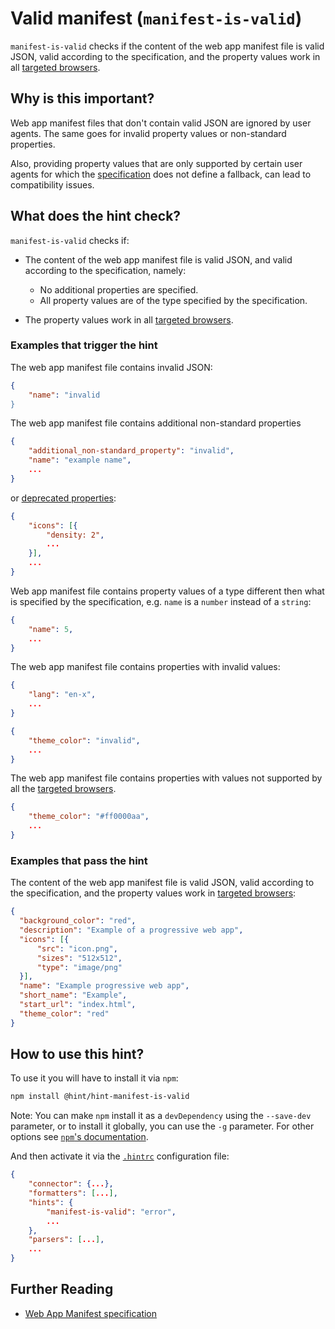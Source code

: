# Valid manifest (`manifest-is-valid`)

`manifest-is-valid` checks if the content of the web app manifest
file is valid JSON, valid according to the specification, and the
property values work in all [targeted browsers][targeted browsers].

## Why is this important?

Web app manifest files that don't contain valid JSON are ignored by
user agents. The same goes for invalid property values or non-standard
properties.

Also, providing property values that are only supported by certain
user agents for which the [specification][manifest spec] does not
define a fallback, can lead to compatibility issues.

## What does the hint check?

`manifest-is-valid` checks if:

* The content of the web app manifest file is valid JSON, and valid
  according to the specification, namely:

  * No additional properties are specified.
  * All property values are of the type specified by the specification.

* The property values work in all [targeted browsers][targeted browsers].

### Examples that **trigger** the hint

The web app manifest file contains invalid JSON:

```json
{
    "name": "invalid
}
```

The web app manifest file contains additional non-standard properties

```json
{
    "additional_non-standard_property": "invalid",
    "name": "example name",
    ...
}
```

or [deprecated properties][density issue]:

```json
{
    "icons": [{
        "density: 2",
        ...
    }],
    ...
}
```

Web app manifest file contains property values of a type different
then what is specified by the specification, e.g. `name` is a `number`
instead of a `string`:

```json
{
    "name": 5,
    ...
}
```

The web app manifest file contains properties with invalid values:

```json
{
    "lang": "en-x",
    ...
}
```

```json
{
    "theme_color": "invalid",
    ...
}
```

The web app manifest file contains properties with values not
supported by all the [targeted browsers][targeted browsers].

```json
{
    "theme_color": "#ff0000aa",
    ...
}
```

### Examples that **pass** the hint

The content of the web app manifest file is valid JSON, valid
according to the specification, and the property values work in
[targeted browsers][targeted browsers]:

```json
{
  "background_color": "red",
  "description": "Example of a progressive web app",
  "icons": [{
      "src": "icon.png",
      "sizes": "512x512",
      "type": "image/png"
  }],
  "name": "Example progressive web app",
  "short_name": "Example",
  "start_url": "index.html",
  "theme_color": "red"
}
```

## How to use this hint?

To use it you will have to install it via `npm`:

```bash
npm install @hint/hint-manifest-is-valid
```

Note: You can make `npm` install it as a `devDependency` using the
`--save-dev` parameter, or to install it globally, you can use the
`-g` parameter. For other options see [`npm`'s
documentation](https://docs.npmjs.com/cli/install).

And then activate it via the [`.hintrc`][hintrc] configuration file:

```json
{
    "connector": {...},
    "formatters": [...],
    "hints": {
        "manifest-is-valid": "error",
        ...
    },
    "parsers": [...],
    ...
}
```

## Further Reading

* [Web App Manifest specification][manifest spec]

<!-- Link labels: -->

[density issue]: https://github.com/w3c/manifest/issues/450
[manifest spec]: https://w3c.github.io/manifest/
[hintrc]: https://webhint.io/docs/user-guide/configuring-webhint/summary/
[targeted browsers]: https://webhint.io/docs/user-guide/configuring-webhint/browser-context/
